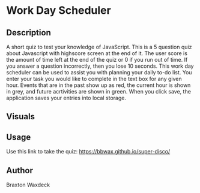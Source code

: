 # Work Day Scheduler 

## Description
A short quiz to test your knowledge of JavaScript. This is a 5 question quiz about Javascript with highscore screen at the end of it. The user score is the amount of time left at the end of the quiz or 0 if you run out of time. If you answer a question incorrectly, then you lose 10 seconds. 
This work day scheduler can be used to assist you with planning your daily to-do list. You enter your task you would like to complete in the text box for any given hour. Events that are in the past show up as red, the current hour is shown in grey, and future acrtivities are shown in green. When you click save, the application saves your entries into local storage.

## Visuals


## Usage
Use this link to take the quiz:
https://bbwax.github.io/super-disco/


## Author
Braxton Waxdeck

